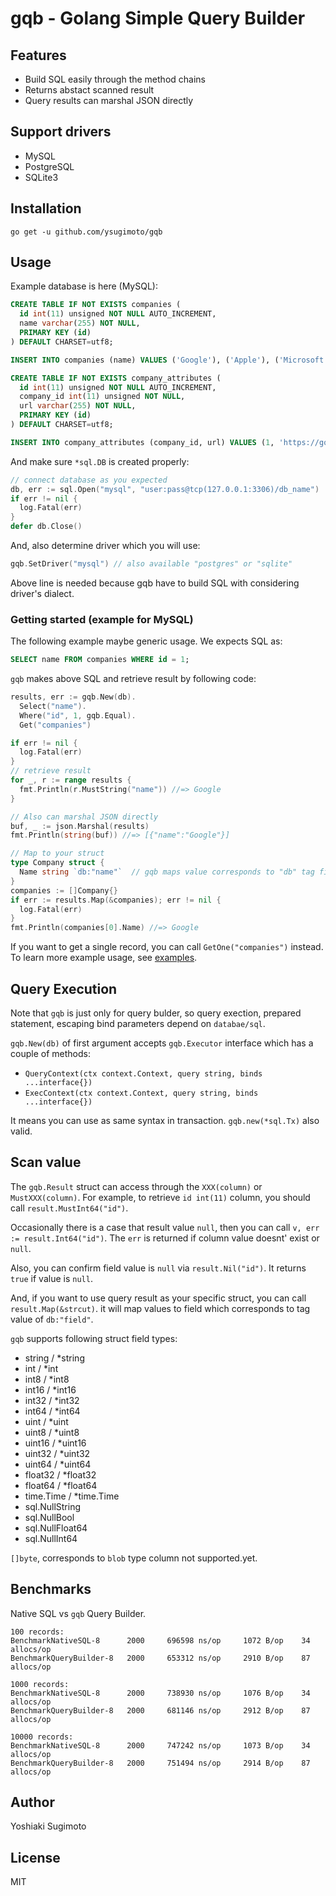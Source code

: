 # gqb - Golang Simple Query Builder

## Features

- Build SQL easily through the method chains
- Returns abstact scanned result
- Query results can marshal JSON directly

## Support drivers

- MySQL
- PostgreSQL
- SQLite3

## Installation

```shell
go get -u github.com/ysugimoto/gqb
```

## Usage

Example database is here (MySQL):

```sql
CREATE TABLE IF NOT EXISTS companies (
  id int(11) unsigned NOT NULL AUTO_INCREMENT,
  name varchar(255) NOT NULL,
  PRIMARY KEY (id)
) DEFAULT CHARSET=utf8;

INSERT INTO companies (name) VALUES ('Google'), ('Apple'), ('Microsoft');

CREATE TABLE IF NOT EXISTS company_attributes (
  id int(11) unsigned NOT NULL AUTO_INCREMENT,
  company_id int(11) unsigned NOT NULL,
  url varchar(255) NOT NULL,
  PRIMARY KEY (id)
) DEFAULT CHARSET=utf8;

INSERT INTO company_attributes (company_id, url) VALUES (1, 'https://google.com'), (2, 'https://apple.com'), (3, 'https://microsoft.com');
```

And make sure `*sql.DB` is created properly:

```go
// connect database as you expected
db, err := sql.Open("mysql", "user:pass@tcp(127.0.0.1:3306)/db_name")
if err != nil {
  log.Fatal(err)
}
defer db.Close()
```

And, also determine driver which you will use:

```go
gqb.SetDriver("mysql") // also available "postgres" or "sqlite"
```

Above line is needed because gqb have to build SQL with considering driver's dialect.

### Getting started (example for MySQL)

The following example maybe generic usage. We expects SQL as:

```sql
SELECT name FROM companies WHERE id = 1;
```

`gqb` makes above SQL and retrieve result by following code:

```go
results, err := gqb.New(db).
  Select("name").
  Where("id", 1, gqb.Equal).
  Get("companies")

if err != nil {
  log.Fatal(err)
}
// retrieve result
for _, r := range results {
  fmt.Println(r.MustString("name")) //=> Google
}

// Also can marshal JSON directly
buf, _ := json.Marshal(results)
fmt.Println(string(buf)) //=> [{"name":"Google"}]

// Map to your struct
type Company struct {
  Name string `db:"name"`  // gqb maps value corresponds to "db" tag field
}
companies := []Company{}
if err := results.Map(&companies); err != nil {
  log.Fatal(err)
}
fmt.Println(companies[0].Name) //=> Google
```

If you want to get a single record, you can call `GetOne("companies")` instead.
To learn more example usage, see [examples](https://github.com/ysugimoto/gqb/tree/master/examples).

## Query Execution

Note that `gqb` is just only for query bulder, so query exection, prepared statement, escaping bind parameters depend on `databae/sql`.

`gqb.New(db)` of first argument accepts `gqb.Executor` interface which has a couple of methods:

- `QueryContext(ctx context.Context, query string, binds ...interface{})`
- `ExecContext(ctx context.Context, query string, binds ...interface{})`

It means you can use as same syntax in transaction. `gqb.new(*sql.Tx)` also valid.

## Scan value

The `gqb.Result` struct can access through the `XXX(column)` or `MustXXX(column)`.
For example, to retrieve `id int(11)` column, you should call `result.MustInt64("id")`.

Occasionally there is a case that result value `null`, then you can call `v, err := result.Int64("id")`.
The `err` is returned if column value doesnt' exist or `null`.

Also, you can confirm field value is `null` via `result.Nil("id")`. It returns `true` if value is `null`.

And, if you want to use query result as your specific struct, you can call `result.Map(&strcut)`.
it will map values to field which corresponds to tag value of `db:"field"`.

`gqb` supports following struct field types:

- string / \*string
- int / \*int
- int8 / \*int8
- int16 / \*int16
- int32 / \*int32
- int64 / \*int64
- uint / \*uint
- uint8 / \*uint8
- uint16 / \*uint16
- uint32 / \*uint32
- uint64 / \*uint64
- float32 / \*float32
- float64 / \*float64
- time.Time / \*time.Time
- sql.NullString
- sql.NullBool
- sql.NullFloat64
- sql.NullInt64

`[]byte`, corresponds to `blob` type column not supported.yet.

## Benchmarks

Native SQL vs `gqb` Query Builder.


```
100 records:
BenchmarkNativeSQL-8      2000     696598 ns/op     1072 B/op    34 allocs/op
BenchmarkQueryBuilder-8   2000     653312 ns/op     2910 B/op    87 allocs/op

1000 records:
BenchmarkNativeSQL-8      2000     738930 ns/op     1076 B/op    34 allocs/op
BenchmarkQueryBuilder-8   2000     681146 ns/op     2912 B/op    87 allocs/op

10000 records:
BenchmarkNativeSQL-8      2000     747242 ns/op     1073 B/op    34 allocs/op
BenchmarkQueryBuilder-8   2000     751494 ns/op     2914 B/op    87 allocs/op
```

## Author

Yoshiaki Sugimoto

## License

MIT


